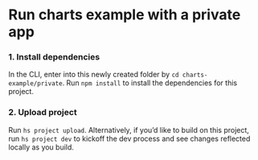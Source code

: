 # Run charts example with a private app

### 1. Install dependencies

In the CLI, enter into this newly created folder by `cd charts-example/private`. Run `npm install` to install the dependencies for this project.

### 2. Upload project

Run `hs project upload`. Alternatively, if you’d like to build on this project, run `hs project dev` to kickoff the dev process and see changes reflected locally as you build.
